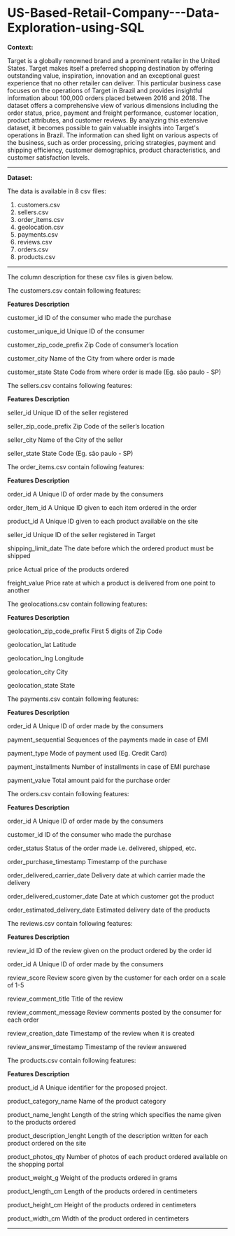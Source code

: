 # US-Based-Retail-Company---Data-Exploration-using-SQL

**Context:**

Target is a globally renowned brand and a prominent retailer in the United States. Target makes itself a preferred shopping destination by offering outstanding value, inspiration, innovation and an exceptional guest experience that no other retailer can deliver.
This particular business case focuses on the operations of Target in Brazil and provides insightful information about 100,000 orders placed between 2016 and 2018. The dataset offers a comprehensive view of various dimensions including the order status, price, payment and freight performance, customer location, product attributes, and customer reviews.
By analyzing this extensive dataset, it becomes possible to gain valuable insights into Target's operations in Brazil. The information can shed light on various aspects of the business, such as order processing, pricing strategies, payment and shipping efficiency, customer demographics, product characteristics, and customer satisfaction levels.

-------------------------------------------------------------------------------------------------------
**Dataset:**

The data is available in 8 csv files:

1.	customers.csv
2.	sellers.csv
3.	order_items.csv
4.	geolocation.csv
5.	payments.csv
6.	reviews.csv
7.	orders.csv
8.	products.csv
___________________________________________________________________________________________________________
The column description for these csv files is given below.

The customers.csv contain following features:

**Features	Description**

customer_id	ID of the consumer who made the purchase

customer_unique_id	Unique ID of the consumer

customer_zip_code_prefix	Zip Code of consumer’s location

customer_city	Name of the City from where order is made

customer_state	State Code from where order is made (Eg. são paulo - SP)

The sellers.csv contains following features:

**Features	Description**

seller_id	Unique ID of the seller registered

seller_zip_code_prefix	Zip Code of the seller’s location

seller_city	Name of the City of the seller

seller_state	State Code (Eg. são paulo - SP)

The order_items.csv contain following features:

**Features	Description**

order_id	A Unique ID of order made by the consumers

order_item_id	A Unique ID given to each item ordered in the order

product_id	A Unique ID given to each product available on the site

seller_id	Unique ID of the seller registered in Target

shipping_limit_date	The date before which the ordered product must be shipped

price	Actual price of the products ordered

freight_value	Price rate at which a product is delivered from one point to another

The geolocations.csv contain following features:

**Features	Description**

geolocation_zip_code_prefix	First 5 digits of Zip Code

geolocation_lat	Latitude

geolocation_lng	Longitude

geolocation_city	City

geolocation_state	State

The payments.csv contain following features:

**Features	Description**

order_id	A Unique ID of order made by the consumers

payment_sequential	Sequences of the payments made in case of EMI

payment_type	Mode of payment used (Eg. Credit Card)

payment_installments	Number of installments in case of EMI purchase

payment_value	Total amount paid for the purchase order

The orders.csv contain following features:

**Features	Description**

order_id	A Unique ID of order made by the consumers

customer_id	ID of the consumer who made the purchase

order_status	Status of the order made i.e. delivered, shipped, etc.

order_purchase_timestamp	Timestamp of the purchase

order_delivered_carrier_date	Delivery date at which carrier made the delivery

order_delivered_customer_date	Date at which customer got the product

order_estimated_delivery_date	Estimated delivery date of the products

The reviews.csv contain following features:

**Features	Description**

review_id	ID of the review given on the product ordered by the order id

order_id	A Unique ID of order made by the consumers

review_score	Review score given by the customer for each order on a scale of 1-5

review_comment_title	Title of the review

review_comment_message	Review comments posted by the consumer for each order

review_creation_date	Timestamp of the review when it is created

review_answer_timestamp	Timestamp of the review answered

The products.csv contain following features:

**Features	Description**

product_id	A Unique identifier for the proposed project.

product_category_name	Name of the product category

product_name_lenght	Length of the string which specifies the name given to the products ordered

product_description_lenght	Length of the description written for each product ordered on the site

product_photos_qty	Number of photos of each product ordered available on the shopping portal

product_weight_g	Weight of the products ordered in grams

product_length_cm	Length of the products ordered in centimeters

product_height_cm	Height of the products ordered in centimeters

product_width_cm	Width of the product ordered in centimeters
______________________________________________________________________________________________________
